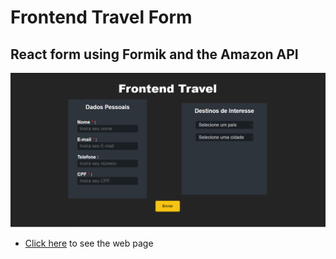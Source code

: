 # Frontend Travel Form

## React form using Formik and the Amazon API 

[<img src="src/img/desktop.png" alt="Desktop layout">](https://ally-form.vercel.app/)

- <a href="https://ally-form.vercel.app/">Click here</a> to see the web page